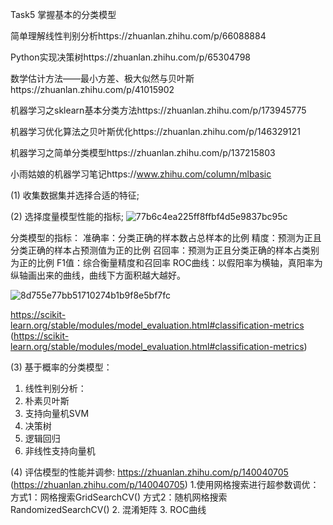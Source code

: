 Task5 掌握基本的分类模型

简单理解线性判别分析https://zhuanlan.zhihu.com/p/66088884

Python实现决策树https://zhuanlan.zhihu.com/p/65304798

数学估计方法——最小方差、极大似然与贝叶斯https://zhuanlan.zhihu.com/p/41015902

机器学习之sklearn基本分类方法https://zhuanlan.zhihu.com/p/173945775

机器学习优化算法之贝叶斯优化https://zhuanlan.zhihu.com/p/146329121

机器学习之简单分类模型https://zhuanlan.zhihu.com/p/137215803

小雨姑娘的机器学习笔记https://www.zhihu.com/column/mlbasic



(1) 收集数据集并选择合适的特征;

(2) 选择度量模型性能的指标;
![77b6c4ea225ff8ffbf4d5e9837bc95c](https://user-images.githubusercontent.com/62379948/112726312-b1a15880-8f57-11eb-9148-060a50cfc567.png)


分类模型的指标：
准确率：分类正确的样本数占总样本的比例
精度：预测为正且分类正确的样本占预测值为正的比例 
召回率：预测为正且分类正确的样本占类别为正的比例 
F1值：综合衡量精度和召回率
ROC曲线：以假阳率为横轴，真阳率为纵轴画出来的曲线，曲线下方面积越大越好。

![8d755e77bb51710274b1b9f8e5bf7fc](https://user-images.githubusercontent.com/62379948/112726354-e9100500-8f57-11eb-9e87-60a34ac745f3.png)

https://scikit-learn.org/stable/modules/model_evaluation.html#classification-metrics
(https://scikit-learn.org/stable/modules/model_evaluation.html#classification-metrics)


(3) 基于概率的分类模型：
  1. 线性判别分析：
  2. 朴素贝叶斯
  3. 支持向量机SVM
  4. 决策树
  5. 逻辑回归
  6. 非线性支持向量机
  
(4) 评估模型的性能并调参:
https://zhuanlan.zhihu.com/p/140040705
(https://zhuanlan.zhihu.com/p/140040705)
  1.使用网格搜索进行超参数调优：
    方式1：网格搜索GridSearchCV()
    方式2：随机网格搜索RandomizedSearchCV()
  2. 混淆矩阵
  3. ROC曲线
